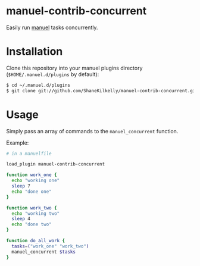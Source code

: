 # manuel-contrib-concurrent

Easily run [manuel](http://github.com/ShaneKilkelly/manuel) tasks
concurrently.

# Installation

Clone this repository into your manuel plugins directory
(`$HOME/.manuel.d/plugins` by default):
```bash
$ cd ~/.manuel.d/plugins
$ git clone git://github.com/ShaneKilkelly/manuel-contrib-concurrent.git
```

# Usage

Simply pass an array of commands to the `manuel_concurrent` function.

Example:
```bash
# in a manuelfile

load_plugin manuel-contrib-concurrent

function work_one {
  echo "working one"
  sleep 7
  echo "done one"
}

function work_two {
  echo "working two"
  sleep 4
  echo "done two"
}

function do_all_work {
  tasks=("work_one" "work_two")
  manuel_concurrent $tasks
}
```
